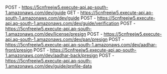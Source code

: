 POST - https://5cnfreejw5.execute-api.ap-south-1.amazonaws.com/dev/guide
GET - https://5cnfreejw5.execute-api.ap-south-1.amazonaws.com/dev/guide
POST - https://5cnfreejw5.execute-api.ap-south-1.amazonaws.com/dev/guide/verification
POST - https://5cnfreejw5.execute-api.ap-south-1.amazonaws.com/dev/license/presign
POST - https://5cnfreejw5.execute-api.ap-south-1.amazonaws.com/dev/pan/presign
POST - https://5cnfreejw5.execute-api.ap-south-1.amazonaws.com/dev/aadhar-front/presign
POST - https://5cnfreejw5.execute-api.ap-south-1.amazonaws.com/dev/aadhar-back/presign
POST - https://5cnfreejw5.execute-api.ap-south-1.amazonaws.com/dev/guide/profile-data
